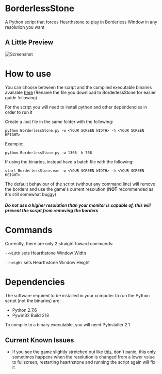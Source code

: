 BorderlessStone
===============

A Python script that forces Hearthstone to play in Borderless Window in any resolution you want

A Little Preview
----------------

![Screenshot](https://raw.github.com/NullScope/BorderlessStone/master/capture.gif)


How to use
==========

You can choose between the script and the compiled executable binaries available [here](https://sourceforge.net/projects/borderlessstone/files/) (Rename the file you download to BorderlessStone for easier guide following)

For the script you will need to install python and other dependencies in order to run it


Create a .bat file in the same folder with the following:

```
python BorderlessStone.py -w <YOUR SCREEN WIDTH> -h <YOUR SCREEN HEIGHT>
```

Example:

```
python BorderlessStone.py -w 1366 -h 768
```

If using the binaries, instead have a batch file with the following:

```
start BorderlessStone.exe -w <YOUR SCREEN WIDTH> -h <YOUR SCREEN HEIGHT>
```

The default behaviour of the script (without any command line) will remove the borders and use the game's current resolution (**NOT** recommended as it's still somewhat buggy)

##### Do not use a higher resolution than your monitor is capable of, this will prevent the script from removing the borders

Commands
========

Currently, there are only 2 straight foward commands:


`--width` sets Hearthstone Window Width

`--height` sets Hearthstone Window Height


Dependencies
============

The software required to be installed in your computer to run the Python script (not the binaries) are:

* Python 2.7.6
* Pywin32 Build 218

To compile to a binary executable, you will need PyInstaller 2.1

Current Known Issues
--------------------

* If you see the game slightly stretched out like [this](http://i.imgur.com/Fjq41HN.png), don't panic, this only sometimes happens when the resolution is changed from a lower value to fullscreen, restarting hearthstone and running the script again will fix it
